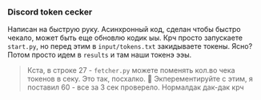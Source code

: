 ### Discord token cecker
Написан на быструю руку. Асинхронный код, сделан чтобы быстро чекало, может быть еще обновлю кодик ыы. Крч просто запускаете `start.py`, но перед этим в `input/tokens.txt` закидываете токены. Ясно? Потом просто идем в `results` и там наши токенэ ээы.

> Кста, в строке 27 - `fetcher.py` можете поменять кол.во чека токенов в секу. Это так, посхалко. 🐣
Экперементируйте c этим, я поставил 60 - все за 3 сек проверело. Нормалдак дак-дак крч
